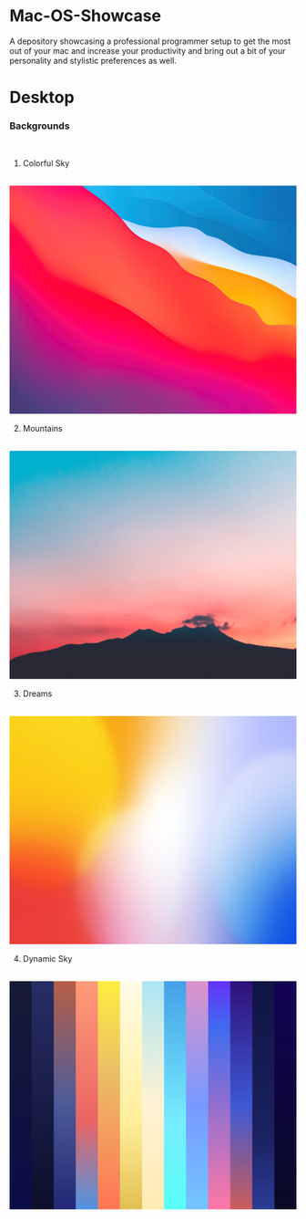 # Mac-OS-Showcase

A depository showcasing a professional programmer setup to get the most out of your mac and increase your productivity and bring out a bit of your personality and stylistic preferences as well.

# Desktop

### Backgrounds
<br>

1. Colorful Sky

<br>
<img src="https://github.com/gzachariadis/Mac-OS-Showcase/blob/master/Desktop/Backgrounds/ColorfulSky.jpg?raw=true" width="1000" height="400">
<br>

2. Mountains

<br>
<img src="https://github.com/gzachariadis/Mac-OS-Showcase/blob/master/Desktop/Backgrounds/Mountain.jpeg?raw=true" width="1000" height="400">
<br>

3. Dreams

<br>
<img src="https://github.com/gzachariadis/Mac-OS-Showcase/blob/master/Desktop/Backgrounds/Dreams.png?raw=true" width="1000" height="400">
<br>

4. Dynamic Sky

<br>
<img src="https://github.com/gzachariadis/Mac-OS-Showcase/blob/master/Desktop/Backgrounds/DynamicSky.png?raw=true" width="1000" height="400">
<br>
